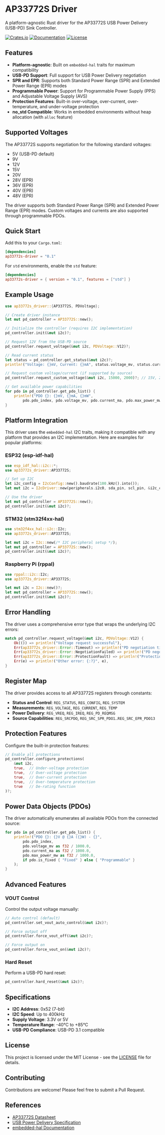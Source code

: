 # AP33772S Driver

A platform-agnostic Rust driver for the AP33772S USB Power Delivery (USB-PD) Sink Controller.

[![Crates.io](https://img.shields.io/crates/v/ap33772s-driver.svg)](https://crates.io/crates/ap33772s-driver)
[![Documentation](https://docs.rs/ap33772s-driver/badge.svg)](https://docs.rs/ap33772s-driver)
[![License](https://img.shields.io/badge/license-MIT-blue.svg)](LICENSE)

## Features

- **Platform-agnostic**: Built on `embedded-hal` traits for maximum compatibility
- **USB-PD Support**: Full support for USB Power Delivery negotiation
- **SPR and EPR**: Supports both Standard Power Range (SPR) and Extended Power Range (EPR) modes
- **Programmable Power**: Support for Programmable Power Supply (PPS) and Adjustable Voltage Supply (AVS)
- **Protection Features**: Built-in over-voltage, over-current, over-temperature, and under-voltage protection
- **no_std Compatible**: Works in embedded environments without heap allocation (with `alloc` feature)

## Supported Voltages

The AP33772S supports negotiation for the following standard voltages:
- 5V (USB-PD default)
- 9V
- 12V
- 15V
- 20V
- 28V (EPR)
- 36V (EPR)
- 40V (EPR)
- 48V (EPR)

The driver supports both Standard Power Range (SPR) and Extended Power Range (EPR) modes.
Custom voltages and currents are also supported through programmable PDOs.

## Quick Start

Add this to your `Cargo.toml`:

```toml
[dependencies]
ap33772s-driver = "0.1"
```

For `std` environments, enable the `std` feature:

```toml
[dependencies]
ap33772s-driver = { version = "0.1", features = ["std"] }
```

## Example Usage

```rust
use ap33772s_driver::{AP33772S, PDVoltage};

// Create driver instance
let mut pd_controller = AP33772S::new();

// Initialize the controller (requires I2C implementation)
pd_controller.init(&mut i2c)?;

// Request 12V from the USB-PD source
pd_controller.request_voltage(&mut i2c, PDVoltage::V12)?;

// Read current status
let status = pd_controller.get_status(&mut i2c)?;
println!("Voltage: {}mV, Current: {}mA", status.voltage_mv, status.current_ma);

// Request custom voltage/current (if supported by source)
pd_controller.request_custom_voltage(&mut i2c, 15000, 2000)?; // 15V, 2A

// Get available power capabilities
for pdo in pd_controller.get_pdo_list() {
    println!("PDO {}: {}mV, {}mA, {}mW", 
        pdo.pdo_index, pdo.voltage_mv, pdo.current_ma, pdo.max_power_mw);
}
```

## Platform Integration

This driver uses the `embedded-hal` I2C traits, making it compatible with any platform that provides an I2C implementation. Here are examples for popular platforms:

### ESP32 (esp-idf-hal)

```rust
use esp_idf_hal::i2c::*;
use ap33772s_driver::AP33772S;

// Set up I2C
let i2c_config = I2cConfig::new().baudrate(100.kHz().into());
let mut i2c = I2cDriver::new(peripherals.i2c0, sda_pin, scl_pin, &i2c_config)?;

// Use the driver
let mut pd_controller = AP33772S::new();
pd_controller.init(&mut i2c)?;
```

### STM32 (stm32f4xx-hal)

```rust
use stm32f4xx_hal::i2c::I2c;
use ap33772s_driver::AP33772S;

let mut i2c = I2c::new(/* I2C peripheral setup */);
let mut pd_controller = AP33772S::new();
pd_controller.init(&mut i2c)?;
```

### Raspberry Pi (rppal)

```rust
use rppal::i2c::I2c;
use ap33772s_driver::AP33772S;

let mut i2c = I2c::new()?;
let mut pd_controller = AP33772S::new();
pd_controller.init(&mut i2c)?;
```

## Error Handling

The driver uses a comprehensive error type that wraps the underlying I2C errors:

```rust
match pd_controller.request_voltage(&mut i2c, PDVoltage::V12) {
    Ok(()) => println!("Voltage request successful"),
    Err(ap33772s_driver::Error::Timeout) => println!("PD negotiation timed out"),
    Err(ap33772s_driver::Error::NegotiationFailed) => println!("PD negotiation failed"),
    Err(ap33772s_driver::Error::ProtectionFault) => println!("Protection fault occurred"),
    Err(e) => println!("Other error: {:?}", e),
}
```

## Register Map

The driver provides access to all AP33772S registers through constants:

- **Status and Control**: `REG_STATUS`, `REG_CONFIG`, `REG_SYSTEM`
- **Measurements**: `REG_VOLTAGE`, `REG_CURRENT`, `REG_TEMP`
- **Power Delivery**: `REG_VREQ`, `REG_IREQ`, `REG_PD_REQMSG`
- **Source Capabilities**: `REG_SRCPDO`, `REG_SRC_SPR_PDO1`..`REG_SRC_EPR_PDO13`

## Protection Features

Configure the built-in protection features:

```rust
// Enable all protections
pd_controller.configure_protections(
    &mut i2c,
    true,  // Under-voltage protection
    true,  // Over-voltage protection  
    true,  // Over-current protection
    true,  // Over-temperature protection
    true   // De-rating function
)?;
```

## Power Data Objects (PDOs)

The driver automatically enumerates all available PDOs from the connected source:

```rust
for pdo in pd_controller.get_pdo_list() {
    println!("PDO {}: {}V @ {}A ({}W) - {}", 
        pdo.pdo_index,
        pdo.voltage_mv as f32 / 1000.0,
        pdo.current_ma as f32 / 1000.0,
        pdo.max_power_mw as f32 / 1000.0,
        if pdo.is_fixed { "Fixed" } else { "Programmable" }
    );
}
```

## Advanced Features

### VOUT Control

Control the output voltage manually:

```rust
// Auto control (default)
pd_controller.set_vout_auto_control(&mut i2c)?;

// Force output off
pd_controller.force_vout_off(&mut i2c)?;

// Force output on
pd_controller.force_vout_on(&mut i2c)?;
```

### Hard Reset

Perform a USB-PD hard reset:

```rust
pd_controller.hard_reset(&mut i2c)?;
```

## Specifications

- **I2C Address**: 0x52 (7-bit)
- **I2C Speed**: Up to 400kHz
- **Supply Voltage**: 3.3V or 5V
- **Temperature Range**: -40°C to +85°C
- **USB-PD Compliance**: USB-PD 3.1 compatible

## License

This project is licensed under the MIT License - see the [LICENSE](LICENSE) file for details.

## Contributing

Contributions are welcome! Please feel free to submit a Pull Request.

## References

- [AP33772S Datasheet](https://www.diodes.com/assets/Datasheets/AP33772S.pdf)
- [USB Power Delivery Specification](https://www.usb.org/documents)
- [embedded-hal Documentation](https://docs.rs/embedded-hal/)
